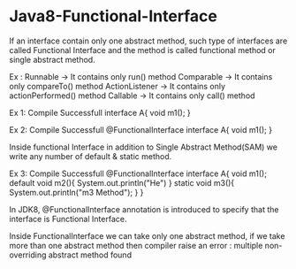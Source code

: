 # Java8-Functional-Interface

If an interface contain only one abstract method, such type of interfaces are called Functional Interface and the method is called functional method or single abstract method.

Ex :  Runnable        ->    It contains only run() method
      Comparable      ->    It contains only compareTo() method
      ActionListener  ->    It contains only actionPerformed() method
      Callable        ->    It contains only call() method
      
Ex 1: Compile Successfull
interface A{
  void m1();
}
    
Ex 2: Compile Successfull
@FunctionalInterface
interface A{
  void m1();
}

Inside functional Interface in addition to Single Abstract Method(SAM) we write any number of default & static method.

Ex 3: Compile Successfull
@FunctionalInterface
interface A{
void m1();
default void m2(){
System.out.println("He")
}
static  void m3(){
System.out.println("m3 Method");
}
}

In JDK8, @FunctionalInterface annotation is introduced to specify that the interface is Functional Interface.

Inside FunctionalInterface we can take only one abstract method, if we take more than one abstract method then
compiler raise an error : multiple non-overriding abstract method found



